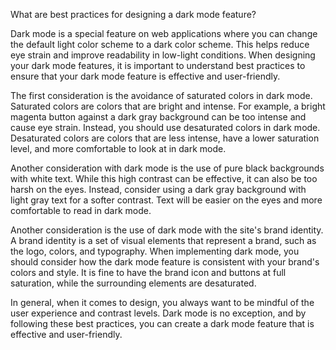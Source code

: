 <!-- @format -->

What are best practices for designing a dark mode feature?

Dark mode is a special feature on web applications where you can change the default light color scheme to a dark color scheme. This helps reduce eye strain and improve readability in low-light conditions. When designing your dark mode features, it is important to understand best practices to ensure that your dark mode feature is effective and user-friendly.

The first consideration is the avoidance of saturated colors in dark mode. Saturated colors are colors that are bright and intense. For example, a bright magenta button against a dark gray background can be too intense and cause eye strain. Instead, you should use desaturated colors in dark mode. Desaturated colors are colors that are less intense, have a lower saturation level, and more comfortable to look at in dark mode.

Another consideration with dark mode is the use of pure black backgrounds with white text. While this high contrast can be effective, it can also be too harsh on the eyes. Instead, consider using a dark gray background with light gray text for a softer contrast. Text will be easier on the eyes and more comfortable to read in dark mode.

Another consideration is the use of dark mode with the site's brand identity. A brand identity is a set of visual elements that represent a brand, such as the logo, colors, and typography. When implementing dark mode, you should consider how the dark mode feature is consistent with your brand's colors and style. It is fine to have the brand icon and buttons at full saturation, while the surrounding elements are desaturated.

In general, when it comes to design, you always want to be mindful of the user experience and contrast levels. Dark mode is no exception, and by following these best practices, you can create a dark mode feature that is effective and user-friendly.
